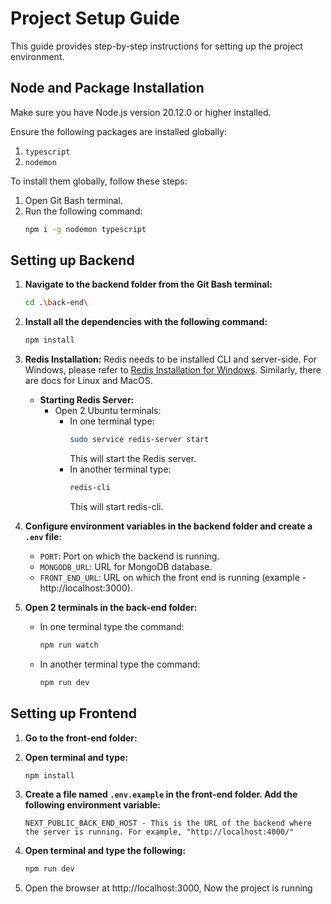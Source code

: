 # Project Setup Guide

This guide provides step-by-step instructions for setting up the project environment.

## Node and Package Installation

Make sure you have Node.js version 20.12.0 or higher installed.

Ensure the following packages are installed globally:

1. `typescript`
2. `nodemon`

To install them globally, follow these steps:

1. Open Git Bash terminal.
2. Run the following command:
   ```bash
   npm i -g nodemon typescript
   ```
## Setting up Backend

1. **Navigate to the backend folder from the Git Bash terminal:**
    ```bash
    cd .\back-end\
    ```

2. **Install all the dependencies with the following command:**
    ```bash
    npm install
    ```

3. **Redis Installation:**
   Redis needs to be installed CLI and server-side. For Windows, please refer to [Redis Installation for Windows](https://redis.io/docs/latest/operate/oss_and_stack/install/install-redis/install-redis-on-windows/). Similarly, there are docs for Linux and MacOS.

    - **Starting Redis Server:**
        - Open 2 Ubuntu terminals:
            - In one terminal type:
              ```bash
              sudo service redis-server start
              ```
              This will start the Redis server.
            - In another terminal type:
              ```bash
              redis-cli
              ```
              This will start redis-cli.

4. **Configure environment variables in the backend folder and create a `.env` file:**

    - `PORT`: Port on which the backend is running.
    - `MONGODB_URL`: URL for MongoDB database.
    - `FRONT_END_URL`: URL on which the front end is running (example - http://localhost:3000).

5. **Open 2 terminals in the back-end folder:**
    - In one terminal type the command:
      ```bash
      npm run watch
      ```
    - In another terminal type the command:
      ```bash
      npm run dev
      ```

  ## Setting up Frontend

1. **Go to the front-end folder:**

2. **Open terminal and type:**

    ```bash
    npm install
    ```

3. **Create a file named `.env.example` in the front-end folder. Add the following environment variable:**

    ```
    NEXT_PUBLIC_BACK_END_HOST - This is the URL of the backend where the server is running. For example, "http://localhost:4000/"
    ```

4. **Open terminal and type the following:**

    ```bash
    npm run dev
    ```

5. Open the browser at http://localhost:3000, Now the project is running